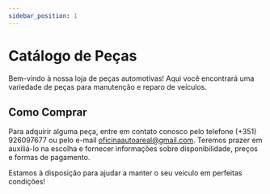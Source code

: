```yaml
---
sidebar_position: 1
---
```


# Catálogo de Peças

Bem-vindo à nossa loja de peças automotivas! Aqui você encontrará uma variedade de peças para manutenção e reparo de veículos.

## Como Comprar

Para adquirir alguma peça, entre em contato conosco pelo telefone (+351) 926097677 ou pelo e-mail [oficinaautoareal@gmail.com](mailto:oficinaautoareal@gmail.com). Teremos prazer em auxiliá-lo na escolha e fornecer informações sobre disponibilidade, preços e formas de pagamento.

Estamos à disposição para ajudar a manter o seu veículo em perfeitas condições!
